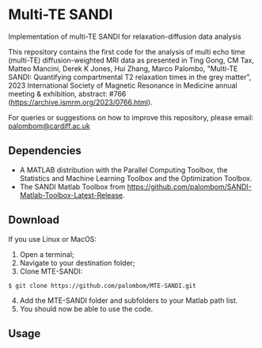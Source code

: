 # Multi-TE SANDI
Implementation of multi-TE SANDI for relaxation-diffusion data analysis 

This repository contains the first code for the analysis of multi echo time (multi-TE) diffusion-weighted MRI data as presented in Ting Gong, CM Tax, Matteo Mancini, Derek K Jones, Hui Zhang, Marco Palombo, "Multi-TE SANDI: Quantifying compartmental T2 relaxation times in the grey matter", 2023 International Society of Magnetic Resonance in Medicine annual meeting & exhibition, abstract: #766 (https://archive.ismrm.org/2023/0766.html).

For queries or suggestions on how to improve this repository, please email: palombom@cardiff.ac.uk 

## Dependencies
- A MATLAB distribution with the Parallel Computing Toolbox, the Statistics and Machine Learning Toolbox and the Optimization Toolbox.
- The SANDI Matlab Toolbox from https://github.com/palombom/SANDI-Matlab-Toolbox-Latest-Release.

## Download 
If you use Linux or MacOS:

1. Open a terminal;
2. Navigate to your destination folder;
3. Clone MTE-SANDI:
```
$ git clone https://github.com/palombom/MTE-SANDI.git
```
4. Add the MTE-SANDI folder and subfolders to your Matlab path list. 
5. You should now be able to use the code. 

## Usage



